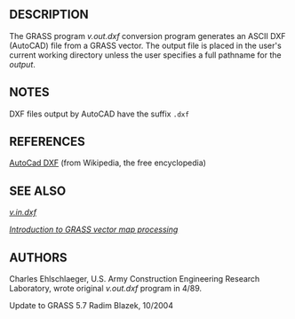 ## DESCRIPTION

The GRASS program *v.out.dxf* conversion program generates an ASCII DXF
(AutoCAD) file from a GRASS vector. The output file is placed in the
user's current working directory unless the user specifies a full
pathname for the *output*.

## NOTES

DXF files output by AutoCAD have the suffix `.dxf`

## REFERENCES

[AutoCad DXF](https://en.wikipedia.org/wiki/AutoCAD_DXF) (from
Wikipedia, the free encyclopedia)

## SEE ALSO

*[v.in.dxf](v.in.dxf.md)*

*[Introduction to GRASS vector map processing](vectorintro.md)*

## AUTHORS

Charles Ehlschlaeger, U.S. Army Construction Engineering Research
Laboratory,
wrote original *v.out.dxf* program in 4/89.

Update to GRASS 5.7 Radim Blazek, 10/2004
